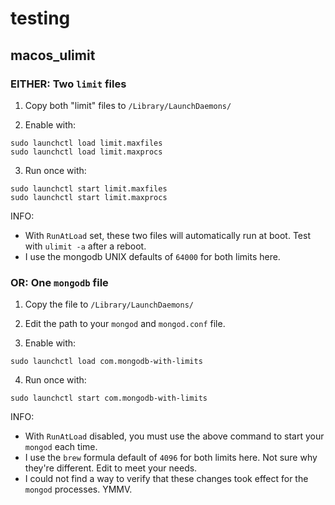 # testing

## macos_ulimit

### EITHER: Two `limit` files

1. Copy both "limit" files to `/Library/LaunchDaemons/`

2. Enable with:
```
sudo launchctl load limit.maxfiles
sudo launchctl load limit.maxprocs
```

3. Run once with:
```
sudo launchctl start limit.maxfiles
sudo launchctl start limit.maxprocs
```

INFO:
- With `RunAtLoad` set, these two files will automatically run at boot. Test with `ulimit -a` after a reboot.
- I use the mongodb UNIX defaults of `64000` for both limits here.

### OR: One `mongodb` file

1. Copy the file to `/Library/LaunchDaemons/`

2. Edit the path to your `mongod` and `mongod.conf` file.

3. Enable with:
```
sudo launchctl load com.mongodb-with-limits
```
4. Run once with:
```
sudo launchctl start com.mongodb-with-limits
```
INFO:
- With `RunAtLoad` disabled, you must use the above command to start your `mongod` each time. 
- I use the `brew` formula default of `4096` for both limits here. Not sure why they're different. Edit to meet your needs.
- I could not find a way to verify that these changes took effect for the `mongod` processes. YMMV.
